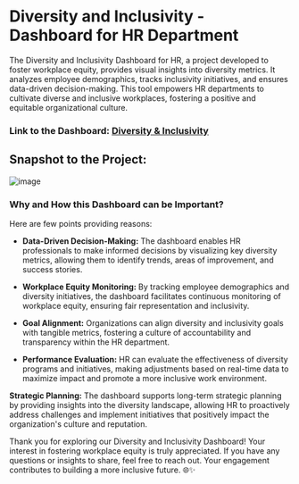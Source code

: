 # Diversity and Inclusivity - Dashboard for HR Department

The Diversity and Inclusivity Dashboard for HR, a project developed to foster workplace equity, provides visual insights into diversity metrics. It analyzes employee demographics, tracks inclusivity initiatives, and ensures data-driven decision-making. This tool empowers HR departments to cultivate diverse and inclusive workplaces, fostering a positive and equitable organizational culture.

### Link to the Dashboard: [Diversity & Inclusivity](https://app.powerbi.com/view?r=eyJrIjoiNTE1NjlkMTMtMjcxMy00NjQxLWIyOTUtMDUwZmQ3NTA0NzgyIiwidCI6IjI1ODVhZDNiLWQzYjYtNGNhMC04ZjEwLTJmYTFlNWU1NDY1MyJ9)

## Snapshot to the Project: 

![image](https://github.com/Ankush-Verma-2807/PWC-Power-BI-Virtual-Internship-Projects/assets/155877268/ac8d321b-f05c-44fb-8d64-ca8d6af90ff6)

### Why and How this Dashboard can be Important?

Here are few points providing reasons:

- **Data-Driven Decision-Making:** The dashboard enables HR professionals to make informed decisions by visualizing key diversity metrics, allowing them to identify trends, areas of improvement, and success stories.

- **Workplace Equity Monitoring:** By tracking employee demographics and diversity initiatives, the dashboard facilitates continuous monitoring of workplace equity, ensuring fair representation and inclusivity.

- **Goal Alignment:** Organizations can align diversity and inclusivity goals with tangible metrics, fostering a culture of accountability and transparency within the HR department.

- **Performance Evaluation:** HR can evaluate the effectiveness of diversity programs and initiatives, making adjustments based on real-time data to maximize impact and promote a more inclusive work environment.

**Strategic Planning:** The dashboard supports long-term strategic planning by providing insights into the diversity landscape, allowing HR to proactively address challenges and implement initiatives that positively impact the organization's culture and reputation.

Thank you for exploring our Diversity and Inclusivity Dashboard! Your interest in fostering workplace equity is truly appreciated. If you have any questions or insights to share, feel free to reach out. Your engagement contributes to building a more inclusive future. 🌐✨
